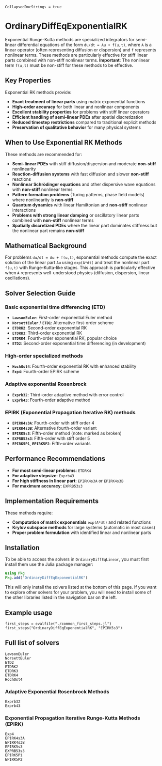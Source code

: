```@meta
CollapsedDocStrings = true
```

# OrdinaryDiffEqExponentialRK

Exponential Runge-Kutta methods are specialized integrators for semi-linear differential equations of the form `du/dt = Au + f(u,t)`, where `A` is a linear operator (often representing diffusion or dispersion) and `f` represents nonlinear terms. These methods are particularly effective for stiff linear parts combined with non-stiff nonlinear terms. **Important**: The nonlinear term `f(u,t)` must be non-stiff for these methods to be effective.

## Key Properties

Exponential RK methods provide:

- **Exact treatment of linear parts** using matrix exponential functions
- **High-order accuracy** for both linear and nonlinear components  
- **Excellent stability properties** for problems with stiff linear operators
- **Efficient handling of semi-linear PDEs** after spatial discretization
- **Reduced timestep restrictions** compared to traditional explicit methods
- **Preservation of qualitative behavior** for many physical systems

## When to Use Exponential RK Methods

These methods are recommended for:

- **Semi-linear PDEs** with stiff diffusion/dispersion and moderate **non-stiff** nonlinearity
- **Reaction-diffusion systems** with fast diffusion and slower **non-stiff** reactions
- **Nonlinear Schrödinger equations** and other dispersive wave equations with **non-stiff** nonlinear terms
- **Pattern formation problems** (Turing patterns, phase field models) where nonlinearity is **non-stiff**
- **Quantum dynamics** with linear Hamiltonian and **non-stiff** nonlinear interactions
- **Problems with strong linear damping** or oscillatory linear parts combined with **non-stiff** nonlinear terms
- **Spatially discretized PDEs** where the linear part dominates stiffness but the nonlinear part remains **non-stiff**

## Mathematical Background

For problems `du/dt = Au + f(u,t)`, exponential methods compute the exact solution of the linear part `Au` using `exp(A*dt)` and treat the nonlinear part `f(u,t)` with Runge-Kutta-like stages. This approach is particularly effective when `A` represents well-understood physics (diffusion, dispersion, linear oscillations).

## Solver Selection Guide

### Basic exponential time differencing (ETD)
- **`LawsonEuler`**: First-order exponential Euler method
- **`NorsettEuler`** / **`ETD1`**: Alternative first-order scheme
- **`ETDRK2`**: Second-order exponential RK
- **`ETDRK3`**: Third-order exponential RK  
- **`ETDRK4`**: Fourth-order exponential RK, popular choice
- **`ETD2`**: Second-order exponential time differencing (in development)

### High-order specialized methods
- **`HochOst4`**: Fourth-order exponential RK with enhanced stability
- **`Exp4`**: Fourth-order EPIRK scheme

### Adaptive exponential Rosenbrock
- **`Exprb32`**: Third-order adaptive method with error control
- **`Exprb43`**: Fourth-order adaptive method

### EPIRK (Exponential Propagation Iterative RK) methods
- **`EPIRK4s3A`**: Fourth-order with stiff order 4
- **`EPIRK4s3B`**: Alternative fourth-order variant
- **`EPIRK5s3`**: Fifth-order method (note: marked as broken)
- **`EXPRB53s3`**: Fifth-order with stiff order 5
- **`EPIRK5P1`**, **`EPIRK5P2`**: Fifth-order variants

## Performance Recommendations

- **For most semi-linear problems**: `ETDRK4` 
- **For adaptive stepsize**: `Exprb43`
- **For high stiffness in linear part**: `EPIRK4s3A` or `EPIRK4s3B`
- **For maximum accuracy**: `EXPRB53s3`

## Implementation Requirements

These methods require:
- **Computation of matrix exponentials** `exp(A*dt)` and related functions
- **Krylov subspace methods** for large systems (automatic in most cases)
- **Proper problem formulation** with identified linear and nonlinear parts

## Installation

To be able to access the solvers in `OrdinaryDiffEqLinear`, you must first install them use the Julia package manager:

```julia
using Pkg
Pkg.add("OrdinaryDiffEqExponentialRK")
```

This will only install the solvers listed at the bottom of this page.
If you want to explore other solvers for your problem,
you will need to install some of the other libraries listed in the navigation bar on the left.

## Example usage

```@eval
first_steps = evalfile("./common_first_steps.jl")
first_steps("OrdinaryDiffEqExponentialRK", "EPIRK5s3")
```

## Full list of solvers

```@docs; canonical=false
LawsonEuler
NorsettEuler
ETD2
ETDRK2
ETDRK3
ETDRK4
HochOst4
```

### Adaptive Exponential Rosenbrock Methods

```@docs
Exprb32
Exprb43
```

### Exponential Propagation Iterative Runge-Kutta Methods (EPIRK)

```@docs
Exp4
EPIRK4s3A
EPIRK4s3B
EPIRK5s3
EXPRB53s3
EPIRK5P1
EPIRK5P2
```
